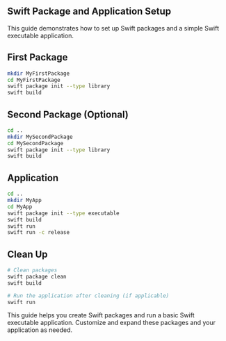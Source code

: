 
## Swift Package and Application Setup

This guide demonstrates how to set up Swift packages and a simple Swift executable application.


## First Package

```sh
mkdir MyFirstPackage
cd MyFirstPackage
swift package init --type library
swift build
```

## Second Package (Optional)

```sh
cd ..
mkdir MySecondPackage
cd MySecondPackage
swift package init --type library
swift build
```

## Application

```sh
cd ..
mkdir MyApp
cd MyApp
swift package init --type executable
swift build
swift run
swift run -c release
```

## Clean Up

```sh
# Clean packages
swift package clean
swift build

# Run the application after cleaning (if applicable)
swift run
```

This guide helps you create Swift packages and run a basic Swift executable application. Customize and expand these packages and your application as needed.
